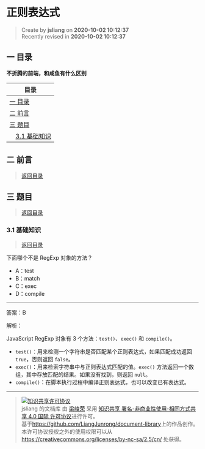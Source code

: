 正则表达式
===

> Create by **jsliang** on **2020-10-02 10:12:37**  
> Recently revised in **2020-10-02 10:12:37**

<!-- 目录开始 -->
## <a name="chapter-one" id="chapter-one"></a>一 目录

**不折腾的前端，和咸鱼有什么区别**

| 目录 |
| --- |
| [一 目录](#chapter-one) |
| <a name="catalog-chapter-two" id="catalog-chapter-two"></a>[二 前言](#chapter-two) |
| <a name="catalog-chapter-three" id="catalog-chapter-three"></a>[三 题目](#chapter-three) |
| &emsp;[3.1 基础知识](#chapter-three-one) |
<!-- 目录结束 -->

## <a name="chapter-two" id="chapter-two"></a>二 前言

> [返回目录](#chapter-one)

## <a name="chapter-three" id="chapter-three"></a>三 题目

> [返回目录](#chapter-one)

### <a name="chapter-three-one" id="chapter-three-one"></a>3.1 基础知识

> [返回目录](#chapter-one)

下面哪个不是 RegExp 对象的方法？

* A：test
* B：match
* C：exec
* D：compile

---

答案：B

解析：

JavaScript RegExp 对象有 3 个方法：`test()`、`exec()` 和 `compile()`。

* `test()`：用来检测一个字符串是否匹配某个正则表达式，如果匹配成功返回 `true`，否则返回 `false`。
* `exec()`：用来检索字符串中与正则表达式匹配的值。`exec()` 方法返回一个数组，其中存放匹配的结果。如果没有找到，则返回 `null`。
* `compile()`：在脚本执行过程中编译正则表达式，也可以改变已有表达式。

---

> <a rel="license" href="http://creativecommons.org/licenses/by-nc-sa/4.0/"><img alt="知识共享许可协议" style="border-width:0" src="https://i.creativecommons.org/l/by-nc-sa/4.0/88x31.png" /></a><br /><span xmlns:dct="http://purl.org/dc/terms/" property="dct:title">jsliang 的文档库</span> 由 <a xmlns:cc="http://creativecommons.org/ns#" href="https://github.com/LiangJunrong/document-library" property="cc:attributionName" rel="cc:attributionURL">梁峻荣</a> 采用 <a rel="license" href="http://creativecommons.org/licenses/by-nc-sa/4.0/">知识共享 署名-非商业性使用-相同方式共享 4.0 国际 许可协议</a>进行许可。<br />基于<a xmlns:dct="http://purl.org/dc/terms/" href="https://github.com/LiangJunrong/document-library" rel="dct:source">https://github.com/LiangJunrong/document-library</a>上的作品创作。<br />本许可协议授权之外的使用权限可以从 <a xmlns:cc="http://creativecommons.org/ns#" href="https://creativecommons.org/licenses/by-nc-sa/2.5/cn/" rel="cc:morePermissions">https://creativecommons.org/licenses/by-nc-sa/2.5/cn/</a> 处获得。